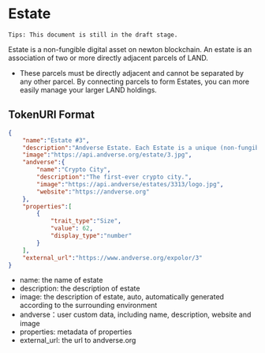 # Estate

`Tips: This document is still in the draft stage.`

Estate is a non-fungible digital asset on newton blockchain. An estate is an association of two or more directly adjacent parcels of LAND.

- These parcels must be directly adjacent and cannot be separated by any other parcel. By connecting parcels to form Estates, you can more easily manage your larger LAND holdings.

## TokenURI Format

```json
{
    "name":"Estate #3",
    "description":"Andverse Estate. Each Estate is a unique (non-fungible) token lying on the public NewChain blockchain (NRC-7).",
    "image":"https://api.andverse.org/estate/3.jpg",
    "andverse":{
        "name":"Crypto City",
        "description":"The first-ever crypto city.",
        "image":"https://api.andverse/estates/3313/logo.jpg",
        "website":"https://andverse.org"
    },
    "properties":[
        {
            "trait_type":"Size",
            "value": 62,
            "display_type":"number"
        }
    ],
    "external_url":"https://www.andverse.org/expolor/3"
}
```

- name: the name of estate
- description: the description of estate
- image:  the description of estate, auto, automatically generated according to the surrounding environment
- andverse：user custom data, including name, description, website and image
- properties: metadata of properties
- external_url: the url to andverse.org
